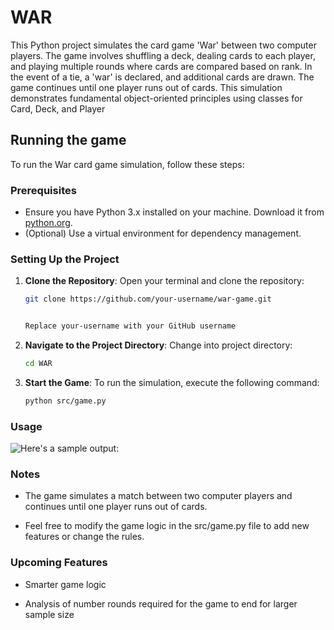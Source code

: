 # WAR
This Python project simulates the card game 'War' between two computer players. The game involves shuffling a deck, dealing cards to each player, and playing multiple rounds where cards are compared based on rank. In the event of a tie, a 'war' is declared, and additional cards are drawn. The game continues until one player runs out of cards. This simulation demonstrates fundamental object-oriented principles using classes for Card, Deck, and Player

## Running the game
To run the War card game simulation, follow these steps:

### Prerequisites

- Ensure you have Python 3.x installed on your machine. Download it from [python.org](https://www.python.org/downloads/).
- (Optional) Use a virtual environment for dependency management.

### Setting Up the Project

1. **Clone the Repository**:
   Open your terminal and clone the repository:  

   ```bash
   git clone https://github.com/your-username/war-game.git  

   
   Replace your-username with your GitHub username


2. **Navigate to the Project Directory**: Change into project directory:  
   ```bash
   cd WAR


3. **Start the Game**: To run the simulation, execute the following command:  
   ```bash
   python src/game.py


### Usage
![Here's a sample output:](images/sample_output.png)


### Notes
- The game simulates a match between two computer players and continues until one player runs out of cards.

- Feel free to modify the game logic in the src/game.py file to add new features or change the rules.


### Upcoming Features
-  Smarter game logic

-  Analysis of number rounds required for the game to end for larger sample size

